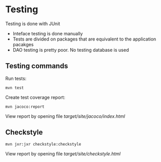# Testing
Testing is done with JUnit
* Inteface testing is done manually
* Tests are divided on packages that are equivalent to the application pacakges
* DAO testing is pretty poor. No testing database is used

## Testing commands
Run tests:
```
mvn test
```
Create test coverage report:
```
mvn jacoco:report
```
View report by opening file *target/site/jacoco/index.html*

## Checkstyle
```
mvn jxr:jxr checkstyle:checkstyle
```
View report by opening file *target/site/checkstyle.html*
